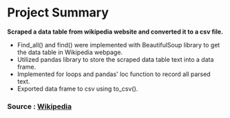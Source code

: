 # Project Summary
<b>Scraped a data table from wikipedia website and converted it to a csv file.</b>
										<ul>
											<li>Find_all() and find() were implemented with BeautifulSoup library to get the data table in Wikipedia webpage.</li>
											<li>Utilized pandas library to store the scraped data table text into a data frame.</li>
											<li>Implemented for loops and pandas' loc function to record all parsed text.</li>
											<li>Exported data frame  to csv using to_csv().</li>
										</ul>
### Source : [Wikipedia](https://en.wikipedia.org/wiki/List_of_largest_companies_in_the_United_States_by_revenue)
